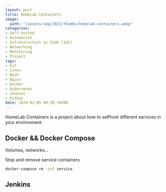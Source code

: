 ```yaml
---
layout: post
title: HomeLab Containers
image:
  path: "/assets/img/2023/thumbs/homelab-containers.webp"
categories:
- Self-hosted
- Automation
- Infrastructure as Code (IaC)
- Networking
- Monitoring
- Project
tags:
- Git
- Linux
- Bash
- Nginx
- Docker
- Kubernetes
- Jenkins
- Python
date: 2024-01-05 00:39 +0200
---
```

HomeLab Containers is a project about how to selfhost different services in your environment.

## Docker && Docker Compose

Volumes, networks...

Stop and remove service containers
```bash
docker-compose rm -svf service
```


## Jenkins
